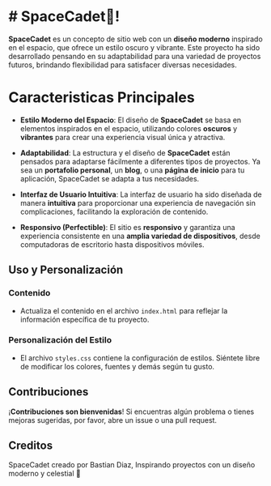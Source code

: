 # # SpaceCadet🚀!
**SpaceCadet** es un concepto de sitio web con un **diseño moderno** inspirado en el espacio, que ofrece un estilo oscuro y vibrante. Este proyecto ha sido desarrollado pensando en su adaptabilidad para una variedad de proyectos futuros, brindando flexibilidad para satisfacer diversas necesidades.


# Caracteristicas Principales
-   **Estilo Moderno del Espacio**: El diseño de **SpaceCadet** se basa en elementos inspirados en el espacio, utilizando colores **oscuros** y **vibrantes** para crear una experiencia visual única y atractiva.
    
-   **Adaptabilidad**: La estructura y el diseño de **SpaceCadet** están pensados para adaptarse fácilmente a diferentes tipos de proyectos. Ya sea un **portafolio personal**, un **blog**, o una **página de inicio** para tu aplicación, SpaceCadet se adapta a tus necesidades.
    
-   **Interfaz de Usuario Intuitiva**: La interfaz de usuario ha sido diseñada de manera **intuitiva** para proporcionar una experiencia de navegación sin complicaciones, facilitando la exploración de contenido.
    
-   **Responsivo (**Perfectible**)**: El sitio es **responsivo** y garantiza una experiencia consistente en una **amplia variedad de dispositivos**, desde computadoras de escritorio hasta dispositivos móviles.

## Uso y Personalización
### Contenido
-   Actualiza el contenido en el archivo `index.html` para reflejar la información específica de tu proyecto.
### Personalización del Estilo
-   El archivo `styles.css` contiene la configuración de estilos. Siéntete libre de modificar los colores, fuentes y demás según tu gusto.

## Contribuciones
¡**Contribuciones son bienvenidas**! Si encuentras algún problema o tienes mejoras sugeridas, por favor, abre un issue o una pull request.

## Creditos
SpaceCadet creado por Bastian Diaz, Inspirando proyectos con un diseño moderno y celestial 🚀
